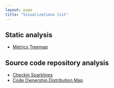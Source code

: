 ```yaml
---
layout: page
title: "Visualizations list"
---
```


## Static analysis

* [Metrics Treemap](metrics-treemap)


## Source code repository analysis

* [Checkin Sparklines](checkin-sparklines)
* [Code Ownership Distribution Map](code-ownership-distribution-map)
  